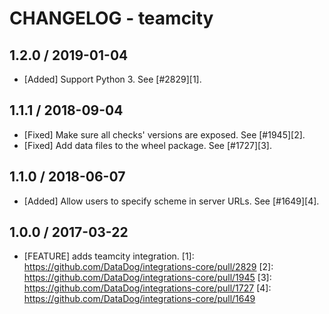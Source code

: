 # CHANGELOG - teamcity

## 1.2.0 / 2019-01-04

* [Added] Support Python 3. See [#2829][1].

## 1.1.1 / 2018-09-04

* [Fixed] Make sure all checks' versions are exposed. See [#1945][2].
* [Fixed] Add data files to the wheel package. See [#1727][3].

## 1.1.0 / 2018-06-07

* [Added] Allow users to specify scheme in server URLs. See [#1649][4].

## 1.0.0 / 2017-03-22

* [FEATURE] adds teamcity integration.
[1]: https://github.com/DataDog/integrations-core/pull/2829
[2]: https://github.com/DataDog/integrations-core/pull/1945
[3]: https://github.com/DataDog/integrations-core/pull/1727
[4]: https://github.com/DataDog/integrations-core/pull/1649
